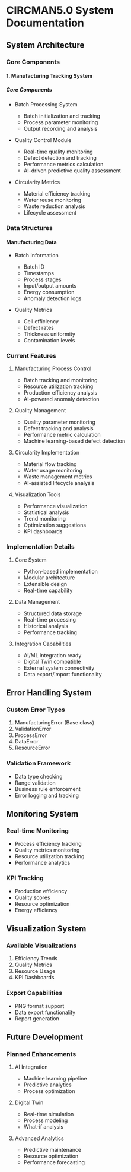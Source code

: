 # CIRCMAN5.0 System Documentation

## System Architecture

### Core Components

#### 1. Manufacturing Tracking System
##### Core Components
- Batch Processing System
  * Batch initialization and tracking
  * Process parameter monitoring
  * Output recording and analysis

- Quality Control Module
  * Real-time quality monitoring
  * Defect detection and tracking
  * Performance metrics calculation
  * AI-driven predictive quality assessment

- Circularity Metrics
  * Material efficiency tracking
  * Water reuse monitoring
  * Waste reduction analysis
  * Lifecycle assessment

### Data Structures

#### Manufacturing Data
- Batch Information
  * Batch ID
  * Timestamps
  * Process stages
  * Input/output amounts
  * Energy consumption
  * Anomaly detection logs

- Quality Metrics
  * Cell efficiency
  * Defect rates
  * Thickness uniformity
  * Contamination levels

### Current Features

1. Manufacturing Process Control
   - Batch tracking and monitoring
   - Resource utilization tracking
   - Production efficiency analysis
   - AI-powered anomaly detection

2. Quality Management
   - Quality parameter monitoring
   - Defect tracking and analysis
   - Performance metric calculation
   - Machine learning-based defect detection

3. Circularity Implementation
   - Material flow tracking
   - Water usage monitoring
   - Waste management metrics
   - AI-assisted lifecycle analysis

4. Visualization Tools
   - Performance visualization
   - Statistical analysis
   - Trend monitoring
   - Optimization suggestions
   - KPI dashboards

### Implementation Details

1. Core System
   - Python-based implementation
   - Modular architecture
   - Extensible design
   - Real-time capability

2. Data Management
   - Structured data storage
   - Real-time processing
   - Historical analysis
   - Performance tracking

3. Integration Capabilities
   - AI/ML integration ready
   - Digital Twin compatible
   - External system connectivity
   - Data export/import functionality

## Error Handling System

### Custom Error Types
1. ManufacturingError (Base class)
2. ValidationError
3. ProcessError
4. DataError
5. ResourceError

### Validation Framework
- Data type checking
- Range validation
- Business rule enforcement
- Error logging and tracking

## Monitoring System

### Real-time Monitoring
- Process efficiency tracking
- Quality metrics monitoring
- Resource utilization tracking
- Performance analytics

### KPI Tracking
- Production efficiency
- Quality scores
- Resource optimization
- Energy efficiency

## Visualization System

### Available Visualizations
1. Efficiency Trends
2. Quality Metrics
3. Resource Usage
4. KPI Dashboards

### Export Capabilities
- PNG format support
- Data export functionality
- Report generation

## Future Development

### Planned Enhancements
1. AI Integration
   - Machine learning pipeline
   - Predictive analytics
   - Process optimization

2. Digital Twin
   - Real-time simulation
   - Process modeling
   - What-if analysis

3. Advanced Analytics
   - Predictive maintenance
   - Resource optimization
   - Performance forecasting

